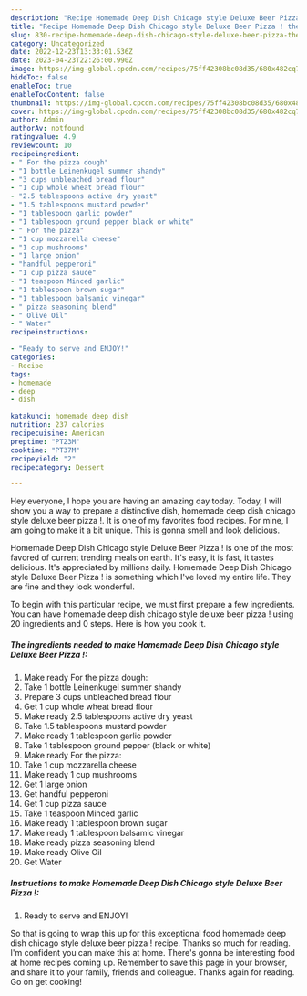 ```yaml
---
description: "Recipe Homemade Deep Dish Chicago style Deluxe Beer Pizza ! the Very Delicious}"
title: "Recipe Homemade Deep Dish Chicago style Deluxe Beer Pizza ! the Very Delicious}"
slug: 830-recipe-homemade-deep-dish-chicago-style-deluxe-beer-pizza-the-very-delicious
category: Uncategorized
date: 2022-12-23T13:33:01.536Z
date: 2023-04-23T22:26:00.990Z
image: https://img-global.cpcdn.com/recipes/75ff42308bc08d35/680x482cq70/homemade-deep-dish-chicago-style-deluxe-beer-pizza-recipe-main-photo.jpg
hideToc: false
enableToc: true
enableTocContent: false
thumbnail: https://img-global.cpcdn.com/recipes/75ff42308bc08d35/680x482cq70/homemade-deep-dish-chicago-style-deluxe-beer-pizza-recipe-main-photo.jpg
cover: https://img-global.cpcdn.com/recipes/75ff42308bc08d35/680x482cq70/homemade-deep-dish-chicago-style-deluxe-beer-pizza-recipe-main-photo.jpg
author: Admin
authorAv: notfound
ratingvalue: 4.9
reviewcount: 10
recipeingredient:
- " For the pizza dough"
- "1 bottle Leinenkugel summer shandy"
- "3 cups unbleached bread flour"
- "1 cup whole wheat bread flour"
- "2.5 tablespoons active dry yeast"
- "1.5 tablespoons mustard powder"
- "1 tablespoon garlic powder"
- "1 tablespoon ground pepper black or white"
- " For the pizza"
- "1 cup mozzarella cheese"
- "1 cup mushrooms"
- "1 large onion"
- "handful pepperoni"
- "1 cup pizza sauce"
- "1 teaspoon Minced garlic"
- "1 tablespoon brown sugar"
- "1 tablespoon balsamic vinegar"
- " pizza seasoning blend"
- " Olive Oil"
- " Water"
recipeinstructions:

- "Ready to serve and ENJOY!"
categories:
- Recipe
tags:
- homemade
- deep
- dish

katakunci: homemade deep dish 
nutrition: 237 calories
recipecuisine: American
preptime: "PT23M"
cooktime: "PT37M"
recipeyield: "2"
recipecategory: Dessert

---
```



Hey everyone, I hope you are having an amazing day today. Today, I will show you a way to prepare a distinctive dish, homemade deep dish chicago style deluxe beer pizza !. It is one of my favorites food recipes. For mine, I am going to make it a bit unique. This is gonna smell and look delicious.



Homemade Deep Dish Chicago style Deluxe Beer Pizza ! is one of the most favored of current trending meals on earth. It's easy, it is fast, it tastes delicious. It's appreciated by millions daily. Homemade Deep Dish Chicago style Deluxe Beer Pizza ! is something which I've loved my entire life. They are fine and they look wonderful.


To begin with this particular recipe, we must first prepare a few ingredients. You can have homemade deep dish chicago style deluxe beer pizza ! using 20 ingredients and 0 steps. Here is how you cook it.

<!--inarticleads1-->

##### The ingredients needed to make Homemade Deep Dish Chicago style Deluxe Beer Pizza !:

1. Make ready  For the pizza dough:
1. Take 1 bottle Leinenkugel summer shandy
1. Prepare 3 cups unbleached bread flour
1. Get 1 cup whole wheat bread flour
1. Make ready 2.5 tablespoons active dry yeast
1. Take 1.5 tablespoons mustard powder
1. Make ready 1 tablespoon garlic powder
1. Take 1 tablespoon ground pepper (black or white)
1. Make ready  For the pizza:
1. Take 1 cup mozzarella cheese
1. Make ready 1 cup mushrooms
1. Get 1 large onion
1. Get handful pepperoni
1. Get 1 cup pizza sauce
1. Take 1 teaspoon Minced garlic
1. Make ready 1 tablespoon brown sugar
1. Make ready 1 tablespoon balsamic vinegar
1. Make ready  pizza seasoning blend
1. Make ready  Olive Oil
1. Get  Water




<!--inarticleads2-->

##### Instructions to make Homemade Deep Dish Chicago style Deluxe Beer Pizza !:


1. Ready to serve and ENJOY!



So that is going to wrap this up for this exceptional food homemade deep dish chicago style deluxe beer pizza ! recipe. Thanks so much for reading. I'm confident you can make this at home. There's gonna be interesting food at home recipes coming up. Remember to save this page in your browser, and share it to your family, friends and colleague. Thanks again for reading. Go on get cooking!
